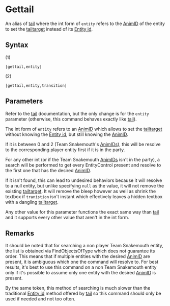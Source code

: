 # Gettail

An alias of [tail](Tail.md) where the int form of `entity` refers to the [AnimID](../../Enums%20and%20IDs/AnimIDs.md) of the entity to set the [tailtarget](../Notable%20states.md#tailtarget) instead of its [Entity id](../Common%20commands%20id%20schemes/Entity%20id.md).

## Syntax

(1)

````
|gettail,entity|
````

(2)

````
|gettail,entity,transition|
````

## Parameters

Refer to the [tail](Tail.md) documentation, but the only change is for the `entity` parameter (otherwise, this command behaves exactly like [tail](Tail.md)).

The int form of `entity` refers to an [AnimID](../../Enums%20and%20IDs/AnimIDs.md) which allows to set the [tailtarget](../Notable%20states.md#tailtarget) without knowing the [Entity id](../Common%20commands%20id%20schemes/Entity%20id.md), but still knowing the [AnimID](../../Enums%20and%20IDs/AnimIDs.md). 

If it is between 0 and 2 (Team Snakemouth's [AnimIDs](../../Enums%20and%20IDs/AnimIDs.md)), this will be resolve to the corresponding player entity first if it is in the party. 

For any other int (or if the Team Snakemouth [AnimIDs](../../Enums%20and%20IDs/AnimIDs.md) isn't in the party), a search will be performed to get every EntityControl present and resolve to the first one that has the desired [AnimID](../../Enums%20and%20IDs/AnimIDs.md).

If it isn't found, this can lead to undesired behaviors because it will resolve to a null entity, but unlike specifying `null` as the value, it will not remove the existing [tailtarget](../Notable%20states.md#tailtarget). It will remove the bleep however as well as shrink the textbox if `tranistion` isn't instant which effectively leaves a hidden textbox with a dangling [tailtarget](../Notable%20states.md#tailtarget).

Any other value for this parameter functions the exact same way than [tail](Tail.md) and it supports every other value that aren't in the int form.

## Remarks

It should be noted that for searching a non player Team Snakemouth entity, the list is obtained via FindObjectsOfType which does not guarantee its order. This means that if multiple entities with the desired [AnimID](../../Enums%20and%20IDs/AnimIDs.md) are present, it is ambiguous which one the command will resolve to. For best results, it's best to use this command on a non Team Snakemouth entity only if it's possible to assume only one entity with the desired [AnimID](../../Enums%20and%20IDs/AnimIDs.md) is present.

By the same token, this method of searching is much slower than the traditional [Entity id](../Common%20commands%20id%20schemes/Entity%20id.md) method offered by [tail](Tail.md) so this command should only be used if needed and not too often.
